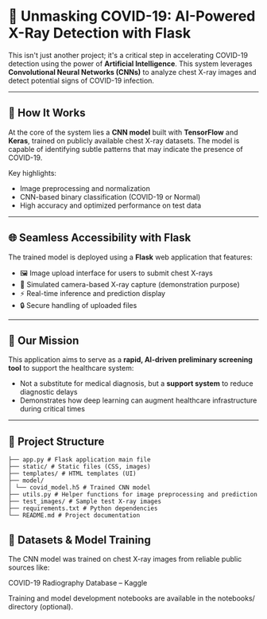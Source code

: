# 🚀 Unmasking COVID-19: AI-Powered X-Ray Detection with Flask

This isn't just another project; it's a critical step in accelerating COVID-19 detection using the power of **Artificial Intelligence**. This system leverages **Convolutional Neural Networks (CNNs)** to analyze chest X-ray images and detect potential signs of COVID-19 infection.

---

## 🧠 How It Works

At the core of the system lies a **CNN model** built with **TensorFlow** and **Keras**, trained on publicly available chest X-ray datasets. The model is capable of identifying subtle patterns that may indicate the presence of COVID-19.

Key highlights:
- Image preprocessing and normalization
- CNN-based binary classification (COVID-19 or Normal)
- High accuracy and optimized performance on test data

---

## 🌐 Seamless Accessibility with Flask

The trained model is deployed using a **Flask** web application that features:
- 🖼️ Image upload interface for users to submit chest X-rays
- 📸 Simulated camera-based X-ray capture (demonstration purpose)
- ⚡ Real-time inference and prediction display
- 🔒 Secure handling of uploaded files

---

## 🎯 Our Mission

This application aims to serve as a **rapid, AI-driven preliminary screening tool** to support the healthcare system:
- Not a substitute for medical diagnosis, but a **support system** to reduce diagnostic delays
- Demonstrates how deep learning can augment healthcare infrastructure during critical times

---

## 📂 Project Structure
```
├── app.py # Flask application main file
├── static/ # Static files (CSS, images)
├── templates/ # HTML templates (UI)
├── model/
│ └── covid_model.h5 # Trained CNN model
├── utils.py # Helper functions for image preprocessing and prediction
├── test_images/ # Sample test X-ray images
├── requirements.txt # Python dependencies
└── README.md # Project documentation
```
## 🧪 Datasets & Model Training
The CNN model was trained on chest X-ray images from reliable public sources like:

COVID-19 Radiography Database – Kaggle

Training and model development notebooks are available in the notebooks/ directory (optional).
